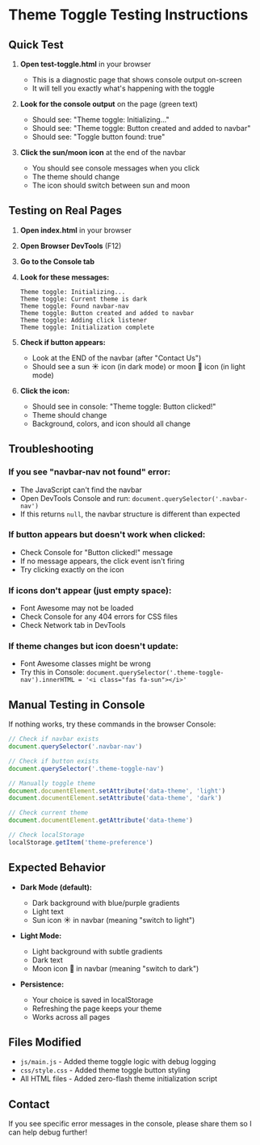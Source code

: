 # Theme Toggle Testing Instructions

## Quick Test

1. **Open test-toggle.html** in your browser
   - This is a diagnostic page that shows console output on-screen
   - It will tell you exactly what's happening with the toggle

2. **Look for the console output** on the page (green text)
   - Should see: "Theme toggle: Initializing..."
   - Should see: "Theme toggle: Button created and added to navbar"
   - Should see: "Toggle button found: true"

3. **Click the sun/moon icon** at the end of the navbar
   - You should see console messages when you click
   - The theme should change
   - The icon should switch between sun and moon

## Testing on Real Pages

1. **Open index.html** in your browser
2. **Open Browser DevTools** (F12)
3. **Go to the Console tab**
4. **Look for these messages:**
   ```
   Theme toggle: Initializing...
   Theme toggle: Current theme is dark
   Theme toggle: Found navbar-nav
   Theme toggle: Button created and added to navbar
   Theme toggle: Adding click listener
   Theme toggle: Initialization complete
   ```

5. **Check if button appears:**
   - Look at the END of the navbar (after "Contact Us")
   - Should see a sun ☀️ icon (in dark mode) or moon 🌙 icon (in light mode)

6. **Click the icon:**
   - Should see in console: "Theme toggle: Button clicked!"
   - Theme should change
   - Background, colors, and icon should all change

## Troubleshooting

### If you see "navbar-nav not found" error:
- The JavaScript can't find the navbar
- Open DevTools Console and run: `document.querySelector('.navbar-nav')`
- If this returns `null`, the navbar structure is different than expected

### If button appears but doesn't work when clicked:
- Check Console for "Button clicked!" message
- If no message appears, the click event isn't firing
- Try clicking exactly on the icon

### If icons don't appear (just empty space):
- Font Awesome may not be loaded
- Check Console for any 404 errors for CSS files
- Check Network tab in DevTools

### If theme changes but icon doesn't update:
- Font Awesome classes might be wrong
- Try this in Console: `document.querySelector('.theme-toggle-nav').innerHTML = '<i class="fas fa-sun"></i>'`

## Manual Testing in Console

If nothing works, try these commands in the browser Console:

```javascript
// Check if navbar exists
document.querySelector('.navbar-nav')

// Check if button exists
document.querySelector('.theme-toggle-nav')

// Manually toggle theme
document.documentElement.setAttribute('data-theme', 'light')
document.documentElement.setAttribute('data-theme', 'dark')

// Check current theme
document.documentElement.getAttribute('data-theme')

// Check localStorage
localStorage.getItem('theme-preference')
```

## Expected Behavior

- **Dark Mode (default):**
  - Dark background with blue/purple gradients
  - Light text
  - Sun icon ☀️ in navbar (meaning "switch to light")

- **Light Mode:**
  - Light background with subtle gradients
  - Dark text  
  - Moon icon 🌙 in navbar (meaning "switch to dark")

- **Persistence:**
  - Your choice is saved in localStorage
  - Refreshing the page keeps your theme
  - Works across all pages

## Files Modified

- `js/main.js` - Added theme toggle logic with debug logging
- `css/style.css` - Added theme toggle button styling
- All HTML files - Added zero-flash theme initialization script

## Contact

If you see specific error messages in the console, please share them so I can help debug further!
